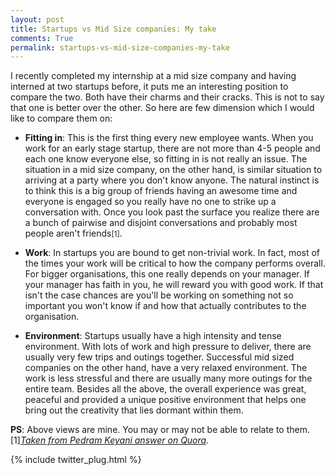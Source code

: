 ```yaml
---
layout: post
title: Startups vs Mid Size companies: My take
comments: True
permalink: startups-vs-mid-size-companies-my-take
---
```

I recently completed my internship at a mid size company and having interned at two startups before, it puts me an interesting position to compare the two. Both have their charms and their cracks. This is not to say that one is better over the other.<!--more--> So here are few dimension which I would like to compare them on: 

- __Fitting in__:
This is the first thing every new employee wants. When you work for an early stage startup, there are not more than 4-5 people and each one know everyone else, so fitting in is not really an issue. The situation in a mid size company, on the other hand, is similar situation to arriving at a party where you don't know anyone. The natural instinct is to think this is a big group of friends having an awesome time and everyone is engaged so you really have no one to strike up a conversation with. Once you look past the surface you realize there are a bunch of pairwise and disjoint conversations and probably most people aren't friends<small>[1]</small>.

- __Work__:
In startups you are bound to get non-trivial work. In fact, most of the times your work will be critical to how the company performs overall. For bigger organisations, this one really depends on your manager. If your manager has faith in you, he will reward you with good work. If that isn't the case chances are you'll be working on something not so important you won't know if and how that actually contributes to the organisation.

- __Environment__:
Startups usually have a high intensity and tense environment. With lots of work and high pressure to deliver, there are usually very few trips and outings together. Successful mid sized companies on the other hand, have a very relaxed environment. The work is less stressful and there are usually many more outings for the entire team.
Besides all the above, the overall experience was great, peaceful and provided a unique positive environment that helps one bring out the creativity that lies dormant within them. 

**PS**: Above views are mine. You may or may not be able to relate to them.
[1]*[Taken from Pedram Keyani answer on Quora](http://www.quora.com/How-do-I-quickly-fit-into-a-new-job/answer/Pedram-Keyani).* 

{% include twitter_plug.html %}